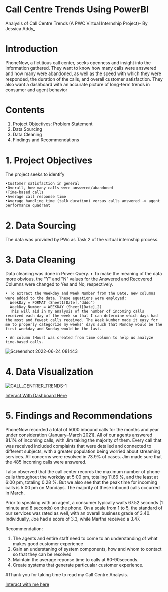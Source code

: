 # Call Centre Trends Using PowerBI
Analysis of Call Centre Trends (A PWC Virtual Internship Project)- By Jessica Addy_

# Introduction
PhoneNow, a fictitious call center, seeks openness and insight into the information gathered. They want to know how many calls were answered and how many were abandoned, as well as the speed with which they were responded, the duration of the calls, and overall customer satisfaction. They also want a dashboard with an accurate picture of long-term trends in consumer and agent behavior

# Contents
  1.  Project Objectives: Problem Statement
  2.  Data Sourcing
  3.  Data Cleaning
  4.  Findings and Recommendations
  
  
 # 1. Project Objectives
  The project seeks to identify
  
    •Customer satisfaction in general
    •Overall, how many calls were answered/abandoned
    •Time-based calls
    •Average call response time
    •Average handling time (talk duration) versus calls answered -> agent performance quadrant
    

  # 2. Data Sourcing
  The data was provided by PWc as Task 2 of the virtual internship process.
  

  # 3. Data Cleaning
  Data cleaning was done in Power Query. 
    • To make the meaning of the data more obvious, the "Y" and "N" values for the Answered and Recovered Columns were changed to Yes and No, respectively.

    • To extract the Weekday and Week Number from the Date, new columns were added to the data. These equations were employed:
      WeekDay = FORMAT (Sheet1[Date],"dddd")
      WeekDay Number = WEEKDAY (Sheet1[Date],2)
      This will aid in my analysis of the number of incoming calls received each day of the week so that I can determine which days had the most and fewest calls received. The Week Number made it easy for me to properly categorize my weeks' days such that Monday would be the first weekday and Sunday would be the last.

    • An column (Hour) was created from time column to help us analyze time-based calls. 

  ![Screenshot 2022-06-24 081443](https://user-images.githubusercontent.com/107724453/175509188-6d82a9d6-d023-421b-b23f-05b19490757c.png)
  
 # 4. Data Visualization
![CALL_CENTRER_TRENDS-1](https://user-images.githubusercontent.com/107724453/177151278-ac4eb41b-d290-4ec7-a652-abc184998779.png)

[Interact With Dashboard Here](https://app.powerbi.com/view?r=eyJrIjoiNDcyNTM5MTQtNGU3ZS00Njk0LWFkMWMtNGJjYWNjNTMwMDZkIiwidCI6ImU1MjBlNjgwLTk2OGMtNGM5Ny1hNjQ4LTc3ZjZmNmQ4MTA5ZiJ9)
 
 # 5. Findings and Recommendations
 
   PhoneNow recorded a total of 5000 inbound calls for the months and year under consideration (January–March 2021). All of our agents answered 81.1% of incoming calls, with Jim taking the majority of them. Every call that was received included complaints that were detailed and connected to different subjects, with a greater population being worried about streaming services. All concerns were resolved in 73.9% of cases. Jim made sure that the 485 incoming calls were answered.
   
   I also observed that the call center records the maximum number of phone calls throughout the workday at 5:00 pm, totaling 11.66 %, and the least at 6:00 pm, totaling 0.28 %. But we also see that the peak time for incoming calls is 5:00 pm on Mondays. The majority of these inbound calls occurred in March.

Prior to speaking with an agent, a consumer typically waits 67.52 seconds (1 minute and 8 seconds) on the phone. On a scale from 1 to 5, the standard of our services was rated as well, with an overall business grade of 3.40. Individually, Joe had a score of 3.3, while Martha received a 3.47.

Recommendation: 
  1. The agents and entire staff need to come to an understanding of what makes good customer experience
  2. Gain an understaning of system components, how and whom to contact so that they can be resolved
  3. Maintain the average reponse time to calls at 60-90seconds.
  4. Create systems that generate particualar customer experience.


#Thank you for taking time to read my Call Centre Analysis.

[Interact with me here](https://twitter.com/addy_xls)


   
 
 
 


  
  

